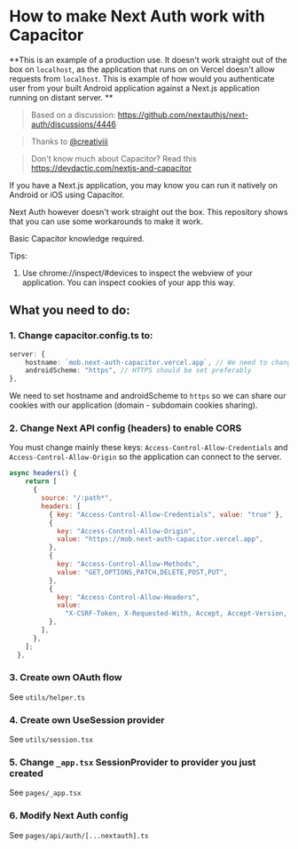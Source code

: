 # How to make Next Auth work with Capacitor
**This is an example of a production use. It doesn't work straight out of the box on `localhost`, as the application that runs on on Vercel doesn't allow requests from `localhost`. This is example of how would you authenticate user from your built Android application against a Next.js application running on distant server. **

> Based on a discussion: https://github.com/nextauthjs/next-auth/discussions/4446

> Thanks to [@creativiii](https://github.com/creativiii)

> Don't know much about Capacitor? Read this https://devdactic.com/nextjs-and-capacitor

If you have a Next.js application, you may know you can run it natively on Android or iOS using Capacitor.

Next Auth however doesn't work straight out the box. This repository shows that you can use some workarounds to make it work.

Basic Capacitor knowledge required.

Tips:
1. Use chrome://inspect/#devices to inspect the webview of your application. You can inspect cookies of your app this way.

## What you need to do:
### 1. Change capacitor.config.ts to:
```ts
server: {
    hostname: `mob.next-auth-capacitor.vercel.app`, // We need to change hostname to subdomain of our domain the API is hosted on
    androidScheme: "https", // HTTPS should be set preferably
},
```

We need to set hostname and androidScheme to `https` so we can share our cookies with our application (domain - subdomain cookies sharing).

### 2. Change Next API config (headers) to enable CORS
You must change mainly these keys: `Access-Control-Allow-Credentials` and `Access-Control-Allow-Origin` so the application can connect to the server.
```js
async headers() {
    return [
      {
        source: "/:path*",
        headers: [
          { key: "Access-Control-Allow-Credentials", value: "true" },
          {
            key: "Access-Control-Allow-Origin",
            value: "https://mob.next-auth-capacitor.vercel.app",
          },
          {
            key: "Access-Control-Allow-Methods",
            value: "GET,OPTIONS,PATCH,DELETE,POST,PUT",
          },
          {
            key: "Access-Control-Allow-Headers",
            value:
              "X-CSRF-Token, X-Requested-With, Accept, Accept-Version, Content-Length, Content-MD5, Content-Type, Date, X-Api-Version",
          },
        ],
      },
    ];
  },
```
### 3. Create own OAuth flow 
See `utils/helper.ts`

### 4. Create own UseSession provider
See `utils/session.tsx`

### 5. Change `_app.tsx` SessionProvider to provider you just created
See `pages/_app.tsx`

### 6. Modify Next Auth config
See `pages/api/auth/[...nextauth].ts`
